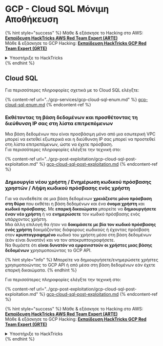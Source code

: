 # GCP - Cloud SQL Μόνιμη Αποθήκευση

{% hint style="success" %}
Μάθε & εξάσκησε το Hacking στο AWS:<img src="/.gitbook/assets/image.png" alt="" data-size="line">[**Εκπαίδευση HackTricks AWS Red Team Expert (ARTE)**](https://training.hacktricks.xyz/courses/arte)<img src="/.gitbook/assets/image.png" alt="" data-size="line">\
Μάθε & εξάσκησε το GCP Hacking: <img src="/.gitbook/assets/image (2).png" alt="" data-size="line">[**Εκπαίδευση HackTricks GCP Red Team Expert (GRTE)**<img src="/.gitbook/assets/image (2).png" alt="" data-size="line">](https://training.hacktricks.xyz/courses/grte)

<details>

<summary>Υποστήριξε το HackTricks</summary>

* Ελέγξτε τα [**σχέδια συνδρομής**](https://github.com/sponsors/carlospolop)!
* **Εγγραφείτε** 💬 [**στην ομάδα Discord**](https://discord.gg/hRep4RUj7f) ή στην [**ομάδα telegram**](https://t.me/peass) ή **ακολουθήστε** μας στο **Twitter** 🐦 [**@hacktricks\_live**](https://twitter.com/hacktricks\_live)**.**
* **Μοιραστείτε κόλπα χάκερ κάνοντας υποβολή PRs** στα αποθετήρια [**HackTricks**](https://github.com/carlospolop/hacktricks) και [**HackTricks Cloud**](https://github.com/carlospolop/hacktricks-cloud).

</details>
{% endhint %}

## Cloud SQL

Για περισσότερες πληροφορίες σχετικά με το Cloud SQL ελέγξτε:

{% content-ref url="../gcp-services/gcp-cloud-sql-enum.md" %}
[gcp-cloud-sql-enum.md](../gcp-services/gcp-cloud-sql-enum.md)
{% endcontent-ref %}

### Εκθέτοντας τη βάση δεδομένων και προσθέτοντας τη διεύθυνση IP σας στη λίστα επιτρεπόμενων

Μια βάση δεδομένων που είναι προσβάσιμη μόνο από μια εσωτερική VPC μπορεί να εκτεθεί εξωτερικά και η διεύθυνση IP σας μπορεί να προστεθεί στη λίστα επιτρεπόμενων, ώστε να έχετε πρόσβαση.\
Για περισσότερες πληροφορίες ελέγξτε την τεχνική στο:

{% content-ref url="../gcp-post-exploitation/gcp-cloud-sql-post-exploitation.md" %}
[gcp-cloud-sql-post-exploitation.md](../gcp-post-exploitation/gcp-cloud-sql-post-exploitation.md)
{% endcontent-ref %}

### Δημιουργία νέου χρήστη / Ενημέρωση κωδικού πρόσβασης χρηστών / Λήψη κωδικού πρόσβασης ενός χρήστη

Για να συνδεθείτε σε μια βάση δεδομένων **χρειάζεστε μόνο πρόσβαση στη θύρα** που εκθέτει η βάση δεδομένων και ένα **όνομα χρήστη** και **κωδικό πρόσβασης**. Με **επαρκή δικαιώματα** μπορείτε να **δημιουργήσετε έναν νέο χρήστη** ή να **ενημερώσετε** τον κωδικό πρόσβασης ενός υπάρχοντος χρήστη.\
Μια άλλη επιλογή θα ήταν να **δοκιμάσετε με βία τον κωδικό πρόσβασης ενός χρήστη** δοκιμάζοντας διάφορους κωδικούς ή έχοντας πρόσβαση στον **κρυπτογραφημένο** κωδικό του χρήστη μέσα στη βάση δεδομένων (εάν είναι δυνατόν) και να τον αποκρυπτογραφήσετε.\
Να θυμάστε ότι **είναι δυνατόν να εμφανιστούν οι χρήστες μιας βάσης δεδομένων** χρησιμοποιώντας το GCP API.

{% hint style="info" %}
Μπορείτε να δημιουργήσετε/ενημερώσετε χρήστες χρησιμοποιώντας το GCP API ή από μέσα στη βάση δεδομένων εάν έχετε επαρκή δικαιώματα.
{% endhint %}

Για περισσότερες πληροφορίες ελέγξτε την τεχνική στο:

{% content-ref url="../gcp-post-exploitation/gcp-cloud-sql-post-exploitation.md" %}
[gcp-cloud-sql-post-exploitation.md](../gcp-post-exploitation/gcp-cloud-sql-post-exploitation.md)
{% endcontent-ref %}

{% hint style="success" %}
Μάθε & εξάσκησε το Hacking στο AWS:<img src="/.gitbook/assets/image.png" alt="" data-size="line">[**Εκπαίδευση HackTricks AWS Red Team Expert (ARTE)**](https://training.hacktricks.xyz/courses/arte)<img src="/.gitbook/assets/image.png" alt="" data-size="line">\
Μάθε & εξάσκησε το GCP Hacking: <img src="/.gitbook/assets/image (2).png" alt="" data-size="line">[**Εκπαίδευση HackTricks GCP Red Team Expert (GRTE)**<img src="/.gitbook/assets/image (2).png" alt="" data-size="line">](https://training.hacktricks.xyz/courses/grte)

<details>

<summary>Υποστήριξε το HackTricks</summary>

* Ελέγξτε τα [**σχέδια συνδρομής**](https://github.com/sponsors/carlospolop)!
* **Εγγραφείτε** 💬 [**στην ομάδα Discord**](https://discord.gg/hRep4RUj7f) ή στην [**ομάδα telegram**](https://t.me/peass) ή **ακολουθήστε** μας στο **Twitter** 🐦 [**@hacktricks\_live**](https://twitter.com/hacktricks\_live)**.**
* **Μοιραστείτε κόλπα χάκερ κάνοντας υποβολή PRs** στα αποθετήρια [**HackTricks**](https://github.com/carlospolop/hacktricks) και [**HackTricks Cloud**](https://github.com/carlospolop/hacktricks-cloud).

</details>
{% endhint %}
